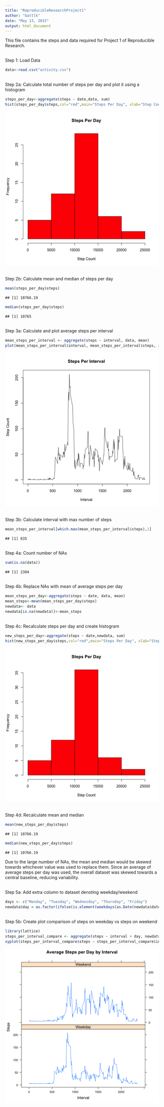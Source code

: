 ```yaml
---
title: "ReproducibleResearchProject1"
author: "battlk"
date: "May 13, 2015"
output: html_document
---
```


This file contains the steps and data required for Project 1 of Reproducible Research.

<br/>
Step 1: Load Data

```r
data<-read.csv("activity.csv")
```

<br/>
Step 2a: Calculate total number of steps per day and plot it using a histogram

```r
steps_per_day<-aggregate(steps ~ date,data, sum)
hist(steps_per_day$steps,col="red",main="Steps Per Day", xlab="Step Count")
```

![plot of chunk unnamed-chunk-2](figure/unnamed-chunk-2-1.png) 

<br/>
Step 2b: Calculate mean and median of steps per day

```r
mean(steps_per_day$steps)
```

```
## [1] 10766.19
```

```r
median(steps_per_day$steps)
```

```
## [1] 10765
```

<br/>
Step 3a: Calculate and plot average steps per interval

```r
mean_steps_per_interval <- aggregate(steps ~ interval, data, mean)
plot(mean_steps_per_interval$interval, mean_steps_per_interval$steps, xlab="Interval", ylab="Step Count",main="Steps Per Interval", type="l")
```

![plot of chunk unnamed-chunk-4](figure/unnamed-chunk-4-1.png) 

<br/>
Step 3b: Calculate interval with max number of steps

```r
mean_steps_per_interval[which.max(mean_steps_per_interval$steps),1]
```

```
## [1] 835
```

<br/>
Step 4a: Count number of NAs

```r
sum(is.na(data))
```

```
## [1] 2304
```

<br/>
Step 4b: Replace NAs with mean of average steps per day

```r
mean_steps_per_day<-aggregate(steps ~ date, data, mean)
mean_steps<-mean(mean_steps_per_day$steps)
newdata<- data
newdata[is.na(newdata)]<-mean_steps
```

<br/>
Step 4c: Recalculate steps per day and create histogram

```r
new_steps_per_day<-aggregate(steps ~ date,newdata, sum)
hist(new_steps_per_day$steps,col="red",main="Steps Per Day", xlab="Step Count")
```

![plot of chunk unnamed-chunk-8](figure/unnamed-chunk-8-1.png) 

<br/>
Step 4d: Recalculate mean and median

```r
mean(new_steps_per_day$steps)
```

```
## [1] 10766.19
```

```r
median(new_steps_per_day$steps)
```

```
## [1] 10766.19
```

Due to the large number of NAs, the mean and median would be skewed towards whichever value was used to replace them. Since an average of average steps per day was used, the overall dataset was skewed towards a central baseline, reducing variability.

<br/>
Step 5a: Add extra column to dataset denoting weekday/weekend

```r
days <- c("Monday", "Tuesday", "Wednesday", "Thursday", "Friday")
newdata$day = as.factor(ifelse(is.element(weekdays(as.Date(newdata$date)),days), "Weekday", "Weekend"))
```

<br/>
Step 5b: Create plot comparison of steps on weekday vs steps on weekend

```r
library(lattice)
steps_per_interval_compare <- aggregate(steps ~ interval + day, newdata, mean)
xyplot(steps_per_interval_compare$steps ~ steps_per_interval_compare$interval|steps_per_interval_compare$day, main="Average Steps per Day by Interval",xlab="Interval", ylab="Steps",layout=c(1,2), type="l")
```

![plot of chunk unnamed-chunk-11](figure/unnamed-chunk-11-1.png) 
